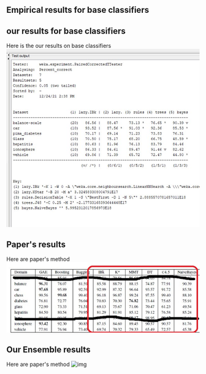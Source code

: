 
##  Empirical results for base classifiers 
## our results for base classifiers 
Here is the our results on base classifiers 
![img](https://github.com/Sarah-HA-2021/MLDM_HomeWork/blob/main/Project/images/empirical_results.jpg)

## Paper's results
Here are paper's method
![img](https://github.com/Sarah-HA-2021/MLDM_HomeWork/blob/main/Project/images/paper_results_base.jpg)


## Our Ensemble results 
Here are paper's method
![img](https://github.com/Sarah-HA-2021/MLDM_HomeWork/tree/main/Project/images)
